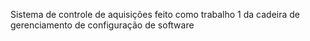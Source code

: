 Sistema de controle de aquisições feito como trabalho 1 da cadeira de gerenciamento de configuração de software
